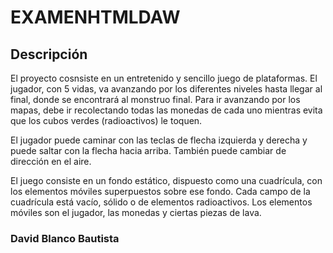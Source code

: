 # EXAMENHTMLDAW

## Descripción
El proyecto cosnsiste en un entretenido y sencillo juego de plataformas. El jugador, con 5 vidas, va avanzando por los diferentes niveles hasta llegar al final, donde se encontrará al monstruo final. Para ir avanzando por los mapas, debe ir recolectando todas las monedas de cada uno mientras evita que los cubos verdes (radioactivos) le toquen.

El jugador puede caminar con las teclas de flecha izquierda y derecha y puede saltar con la flecha hacia arriba. También puede cambiar de dirección en el aire.

El juego consiste en un fondo estático, dispuesto como una cuadrícula, con los elementos móviles superpuestos sobre ese fondo. Cada campo de la cuadrícula está vacío, sólido o de elementos radioactivos. Los elementos móviles son el jugador, las monedas y ciertas piezas de lava.

### David Blanco Bautista
